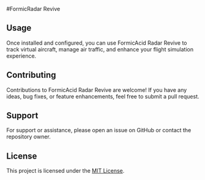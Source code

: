 #FormicRadar Revive




## Usage

Once installed and configured, you can use FormicAcid Radar Revive to track virtual aircraft, manage air traffic, and enhance your flight simulation experience.

## Contributing

Contributions to FormicAcid Radar Revive are welcome! If you have any ideas, bug fixes, or feature enhancements, feel free to submit a pull request.

## Support

For support or assistance, please open an issue on GitHub or contact the repository owner.

## License

This project is licensed under the [MIT License](LICENSE).
